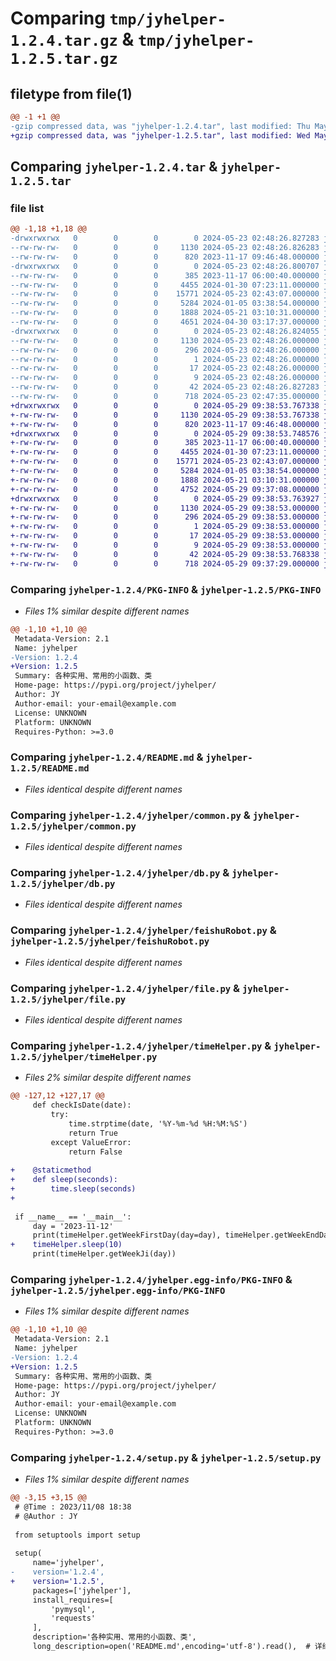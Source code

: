 # Comparing `tmp/jyhelper-1.2.4.tar.gz` & `tmp/jyhelper-1.2.5.tar.gz`

## filetype from file(1)

```diff
@@ -1 +1 @@
-gzip compressed data, was "jyhelper-1.2.4.tar", last modified: Thu May 23 02:48:26 2024, max compression
+gzip compressed data, was "jyhelper-1.2.5.tar", last modified: Wed May 29 09:38:53 2024, max compression
```

## Comparing `jyhelper-1.2.4.tar` & `jyhelper-1.2.5.tar`

### file list

```diff
@@ -1,18 +1,18 @@
-drwxrwxrwx   0        0        0        0 2024-05-23 02:48:26.827283 jyhelper-1.2.4/
--rw-rw-rw-   0        0        0     1130 2024-05-23 02:48:26.826283 jyhelper-1.2.4/PKG-INFO
--rw-rw-rw-   0        0        0      820 2023-11-17 09:46:48.000000 jyhelper-1.2.4/README.md
-drwxrwxrwx   0        0        0        0 2024-05-23 02:48:26.800707 jyhelper-1.2.4/jyhelper/
--rw-rw-rw-   0        0        0      385 2023-11-17 06:00:40.000000 jyhelper-1.2.4/jyhelper/__init__.py
--rw-rw-rw-   0        0        0     4455 2024-01-30 07:23:11.000000 jyhelper-1.2.4/jyhelper/common.py
--rw-rw-rw-   0        0        0    15771 2024-05-23 02:43:07.000000 jyhelper-1.2.4/jyhelper/db.py
--rw-rw-rw-   0        0        0     5284 2024-01-05 03:38:54.000000 jyhelper-1.2.4/jyhelper/feishuRobot.py
--rw-rw-rw-   0        0        0     1888 2024-05-21 03:10:31.000000 jyhelper-1.2.4/jyhelper/file.py
--rw-rw-rw-   0        0        0     4651 2024-04-30 03:17:37.000000 jyhelper-1.2.4/jyhelper/timeHelper.py
-drwxrwxrwx   0        0        0        0 2024-05-23 02:48:26.824055 jyhelper-1.2.4/jyhelper.egg-info/
--rw-rw-rw-   0        0        0     1130 2024-05-23 02:48:26.000000 jyhelper-1.2.4/jyhelper.egg-info/PKG-INFO
--rw-rw-rw-   0        0        0      296 2024-05-23 02:48:26.000000 jyhelper-1.2.4/jyhelper.egg-info/SOURCES.txt
--rw-rw-rw-   0        0        0        1 2024-05-23 02:48:26.000000 jyhelper-1.2.4/jyhelper.egg-info/dependency_links.txt
--rw-rw-rw-   0        0        0       17 2024-05-23 02:48:26.000000 jyhelper-1.2.4/jyhelper.egg-info/requires.txt
--rw-rw-rw-   0        0        0        9 2024-05-23 02:48:26.000000 jyhelper-1.2.4/jyhelper.egg-info/top_level.txt
--rw-rw-rw-   0        0        0       42 2024-05-23 02:48:26.827283 jyhelper-1.2.4/setup.cfg
--rw-rw-rw-   0        0        0      718 2024-05-23 02:47:35.000000 jyhelper-1.2.4/setup.py
+drwxrwxrwx   0        0        0        0 2024-05-29 09:38:53.767338 jyhelper-1.2.5/
+-rw-rw-rw-   0        0        0     1130 2024-05-29 09:38:53.767338 jyhelper-1.2.5/PKG-INFO
+-rw-rw-rw-   0        0        0      820 2023-11-17 09:46:48.000000 jyhelper-1.2.5/README.md
+drwxrwxrwx   0        0        0        0 2024-05-29 09:38:53.748576 jyhelper-1.2.5/jyhelper/
+-rw-rw-rw-   0        0        0      385 2023-11-17 06:00:40.000000 jyhelper-1.2.5/jyhelper/__init__.py
+-rw-rw-rw-   0        0        0     4455 2024-01-30 07:23:11.000000 jyhelper-1.2.5/jyhelper/common.py
+-rw-rw-rw-   0        0        0    15771 2024-05-23 02:43:07.000000 jyhelper-1.2.5/jyhelper/db.py
+-rw-rw-rw-   0        0        0     5284 2024-01-05 03:38:54.000000 jyhelper-1.2.5/jyhelper/feishuRobot.py
+-rw-rw-rw-   0        0        0     1888 2024-05-21 03:10:31.000000 jyhelper-1.2.5/jyhelper/file.py
+-rw-rw-rw-   0        0        0     4752 2024-05-29 09:37:08.000000 jyhelper-1.2.5/jyhelper/timeHelper.py
+drwxrwxrwx   0        0        0        0 2024-05-29 09:38:53.763927 jyhelper-1.2.5/jyhelper.egg-info/
+-rw-rw-rw-   0        0        0     1130 2024-05-29 09:38:53.000000 jyhelper-1.2.5/jyhelper.egg-info/PKG-INFO
+-rw-rw-rw-   0        0        0      296 2024-05-29 09:38:53.000000 jyhelper-1.2.5/jyhelper.egg-info/SOURCES.txt
+-rw-rw-rw-   0        0        0        1 2024-05-29 09:38:53.000000 jyhelper-1.2.5/jyhelper.egg-info/dependency_links.txt
+-rw-rw-rw-   0        0        0       17 2024-05-29 09:38:53.000000 jyhelper-1.2.5/jyhelper.egg-info/requires.txt
+-rw-rw-rw-   0        0        0        9 2024-05-29 09:38:53.000000 jyhelper-1.2.5/jyhelper.egg-info/top_level.txt
+-rw-rw-rw-   0        0        0       42 2024-05-29 09:38:53.768338 jyhelper-1.2.5/setup.cfg
+-rw-rw-rw-   0        0        0      718 2024-05-29 09:37:29.000000 jyhelper-1.2.5/setup.py
```

### Comparing `jyhelper-1.2.4/PKG-INFO` & `jyhelper-1.2.5/PKG-INFO`

 * *Files 1% similar despite different names*

```diff
@@ -1,10 +1,10 @@
 Metadata-Version: 2.1
 Name: jyhelper
-Version: 1.2.4
+Version: 1.2.5
 Summary: 各种实用、常用的小函数、类
 Home-page: https://pypi.org/project/jyhelper/
 Author: JY
 Author-email: your-email@example.com
 License: UNKNOWN
 Platform: UNKNOWN
 Requires-Python: >=3.0
```

### Comparing `jyhelper-1.2.4/README.md` & `jyhelper-1.2.5/README.md`

 * *Files identical despite different names*

### Comparing `jyhelper-1.2.4/jyhelper/common.py` & `jyhelper-1.2.5/jyhelper/common.py`

 * *Files identical despite different names*

### Comparing `jyhelper-1.2.4/jyhelper/db.py` & `jyhelper-1.2.5/jyhelper/db.py`

 * *Files identical despite different names*

### Comparing `jyhelper-1.2.4/jyhelper/feishuRobot.py` & `jyhelper-1.2.5/jyhelper/feishuRobot.py`

 * *Files identical despite different names*

### Comparing `jyhelper-1.2.4/jyhelper/file.py` & `jyhelper-1.2.5/jyhelper/file.py`

 * *Files identical despite different names*

### Comparing `jyhelper-1.2.4/jyhelper/timeHelper.py` & `jyhelper-1.2.5/jyhelper/timeHelper.py`

 * *Files 2% similar despite different names*

```diff
@@ -127,12 +127,17 @@
     def checkIsDate(date):
         try:
             time.strptime(date, '%Y-%m-%d %H:%M:%S')
             return True
         except ValueError:
             return False
 
+    @staticmethod
+    def sleep(seconds):
+        time.sleep(seconds)
+
 
 if __name__ == '__main__':
     day = '2023-11-12'
     print(timeHelper.getWeekFirstDay(day=day), timeHelper.getWeekEndDay(day=day))
+    timeHelper.sleep(10)
     print(timeHelper.getWeekJi(day))
```

### Comparing `jyhelper-1.2.4/jyhelper.egg-info/PKG-INFO` & `jyhelper-1.2.5/jyhelper.egg-info/PKG-INFO`

 * *Files 1% similar despite different names*

```diff
@@ -1,10 +1,10 @@
 Metadata-Version: 2.1
 Name: jyhelper
-Version: 1.2.4
+Version: 1.2.5
 Summary: 各种实用、常用的小函数、类
 Home-page: https://pypi.org/project/jyhelper/
 Author: JY
 Author-email: your-email@example.com
 License: UNKNOWN
 Platform: UNKNOWN
 Requires-Python: >=3.0
```

### Comparing `jyhelper-1.2.4/setup.py` & `jyhelper-1.2.5/setup.py`

 * *Files 1% similar despite different names*

```diff
@@ -3,15 +3,15 @@
 # @Time : 2023/11/08 18:38 
 # @Author : JY
 
 from setuptools import setup
 
 setup(
     name='jyhelper',
-    version='1.2.4',
+    version='1.2.5',
     packages=['jyhelper'],
     install_requires=[
         'pymysql',
         'requests'
     ],
     description='各种实用、常用的小函数、类',
     long_description=open('README.md',encoding='utf-8').read(),  # 详细描述，通常从 README.md 中读取
```

